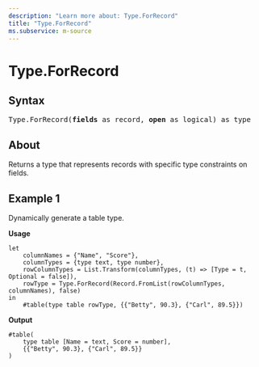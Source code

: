 ```yaml
---
description: "Learn more about: Type.ForRecord"
title: "Type.ForRecord"
ms.subservice: m-source
---
```

# Type.ForRecord

## Syntax

<pre>
Type.ForRecord(<b>fields</b> as record, <b>open</b> as logical) as type
</pre>

## About

Returns a type that represents records with specific type constraints on fields.

## Example 1

Dynamically generate a table type.

**Usage**

```powerquery-m
let
    columnNames = {"Name", "Score"},
    columnTypes = {type text, type number},
    rowColumnTypes = List.Transform(columnTypes, (t) => [Type = t, Optional = false]),
    rowType = Type.ForRecord(Record.FromList(rowColumnTypes, columnNames), false)
in
    #table(type table rowType, {{"Betty", 90.3}, {"Carl", 89.5}})
```

**Output**

```powerquery-m
#table(
    type table [Name = text, Score = number],
    {{"Betty", 90.3}, {"Carl", 89.5}}
)
```
